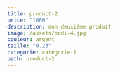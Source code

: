 ```yaml
---
title: product-2
price: "1000"
description: mon deuxième produit
image: /assets/ordi-4.jpg
couleur: argent
taille: "0.23"
categorie: catégorie-1
path: product-2
---
```

